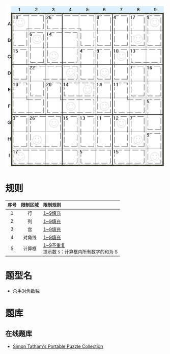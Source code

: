 ![](../../../images/sudoku/杀手+对角数独.png)

# 规则

| 序号  | 限制区域 | 限制规则                                |
|:---:|:----:|:------------------------------------|
|  1  |  行   | [1~9填充]                            |
|  2  |  列   | [1~9填充]                            |
|  3  |  宫   | [1~9填充]                            |
|  4  | 对角线  | [1~9填充]                            |
|  5  | 计算框  | [1~9不重复]<br/>提示数 `S`：计算框内所有数字的和为 S |

# 题型名

- 杀手对角数独

# 题库

## 在线题库

- [Simon Tatham's Portable Puzzle Collection](https://www.chiark.greenend.org.uk/~sgtatham/puzzles/js/solo.html)

[1~9填充]: ../../../rules.md#1to9填充

[1~9不重复]: ../../../rules.md#1to9不重复